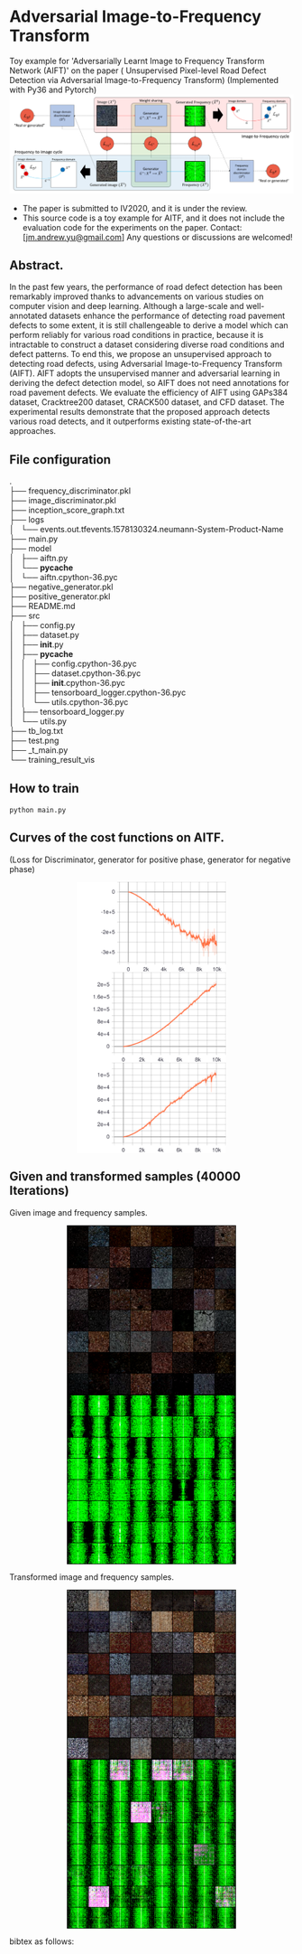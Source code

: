 # Adversarial Image-to-Frequency Transform
Toy example for 'Adversarially Learnt Image to Frequency Transform Network (AIFT)' on the paper (
Unsupervised Pixel-level Road Defect Detection via Adversarial Image-to-Frequency Transform) (Implemented with Py36 and Pytorch)
![](readme/test.png)


* The paper is submitted to IV2020, and it is under the review.
* This source code is a toy example for AITF, and it does not include the evaluation code for the experiments on the paper.
Contact: [jm.andrew.yu@gmail.com] Any questions or discussions are welcomed! 


## Abstract.
In the past few years, the performance of road defect detection has been remarkably improved thanks to advancements on various studies on computer vision and deep learning. Although a large-scale and well-annotated datasets enhance the performance of detecting road pavement defects to some extent, it is still challengeable to derive a model which can perform reliably for various road conditions in practice, because it is intractable to construct a dataset considering diverse road conditions and defect patterns. To end this, we propose an unsupervised approach to detecting road defects, using Adversarial Image-to-Frequency Transform (AIFT). AIFT adopts the unsupervised manner and adversarial learning in deriving the defect detection model, so AIFT does not need annotations for road pavement defects. We evaluate the efficiency of AIFT using GAPs384 dataset, Cracktree200 dataset, CRACK500 dataset, and CFD dataset. The experimental results demonstrate that the proposed approach detects various road detects, and it outperforms existing state-of-the-art approaches.

## File configuration
.<br>
├── frequency_discriminator.pkl<br>
├── image_discriminator.pkl<br>
├── inception_score_graph.txt<br>
├── logs<br>
│   └── events.out.tfevents.1578130324.neumann-System-Product-Name<br>
├── main.py<br>
├── model<br>
│   ├── aiftn.py<br>
│   └── __pycache__<br>
│       └── aiftn.cpython-36.pyc<br>
├── negative_generator.pkl<br>
├── positive_generator.pkl<br>
├── README.md<br>
├── src<br>
│   ├── config.py<br>
│   ├── dataset.py<br>
│   ├── __init__.py<br>
│   ├── __pycache__<br>
│   │   ├── config.cpython-36.pyc<br>
│   │   ├── dataset.cpython-36.pyc<br>
│   │   ├── __init__.cpython-36.pyc<br>
│   │   ├── tensorboard_logger.cpython-36.pyc<br>
│   │   └── utils.cpython-36.pyc<br>
│   ├── tensorboard_logger.py<br>
│   └── utils.py<br>
├── tb_log.txt<br>
├── test.png<br>
├── _t_main.py<br>
└── training_result_vis<br>


## How to train
~~~
python main.py
~~~


## Curves of the cost functions on AITF. 
(Loss for Discriminator, generator for positive phase, generator for negative phase)

<p align="center">  <img src='readme/loss_d.svg' align="center" height="160px"> <img src='readme/loss_gn.svg' align="center" height="160px"> <img src='readme/loss_gp.svg' align="center" height="160px">  </p>


## Given and transformed samples (40000 Iterations)
Given image and frequency samples.
<p align="center">  <img src='results/img_iter_40000.png' align="center" height="300px"> <img src='results/freqs_iter_40000.png' align="center" height="300px">  </p>


Transformed image and frequency samples.
<p align="center">  <img src='results/img_transformed_iter_40000.png' align="center" height="300px"> <img src='results/freq_transformed_iter_40000.png' align="center" height="300px">  </p>


bibtex as follows:

